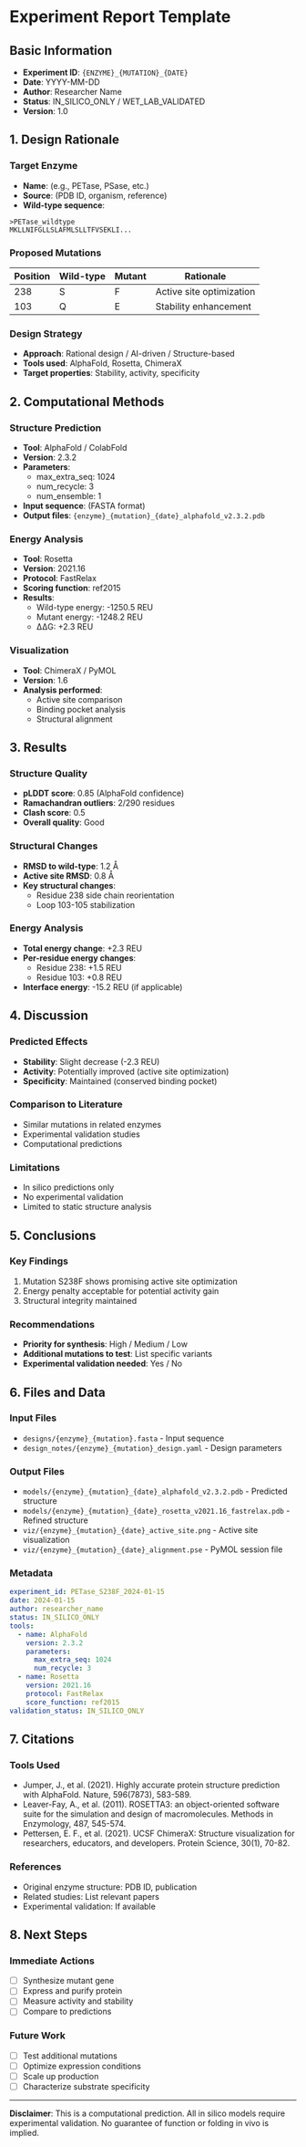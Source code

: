 # Experiment Report Template

## Basic Information
- **Experiment ID**: `{ENZYME}_{MUTATION}_{DATE}`
- **Date**: YYYY-MM-DD
- **Author**: Researcher Name
- **Status**: IN_SILICO_ONLY / WET_LAB_VALIDATED
- **Version**: 1.0

## 1. Design Rationale

### Target Enzyme
- **Name**: (e.g., PETase, PSase, etc.)
- **Source**: (PDB ID, organism, reference)
- **Wild-type sequence**: 
```
>PETase_wildtype
MKLLNIFGLLSLAFMLSLLTFVSEKLI...
```

### Proposed Mutations
| Position | Wild-type | Mutant | Rationale |
|----------|-----------|--------|-----------|
| 238 | S | F | Active site optimization |
| 103 | Q | E | Stability enhancement |

### Design Strategy
- **Approach**: Rational design / AI-driven / Structure-based
- **Tools used**: AlphaFold, Rosetta, ChimeraX
- **Target properties**: Stability, activity, specificity

## 2. Computational Methods

### Structure Prediction
- **Tool**: AlphaFold / ColabFold
- **Version**: 2.3.2
- **Parameters**:
  - max_extra_seq: 1024
  - num_recycle: 3
  - num_ensemble: 1
- **Input sequence**: (FASTA format)
- **Output files**: `{enzyme}_{mutation}_{date}_alphafold_v2.3.2.pdb`

### Energy Analysis
- **Tool**: Rosetta
- **Version**: 2021.16
- **Protocol**: FastRelax
- **Scoring function**: ref2015
- **Results**:
  - Wild-type energy: -1250.5 REU
  - Mutant energy: -1248.2 REU
  - ΔΔG: +2.3 REU

### Visualization
- **Tool**: ChimeraX / PyMOL
- **Version**: 1.6
- **Analysis performed**:
  - Active site comparison
  - Binding pocket analysis
  - Structural alignment

## 3. Results

### Structure Quality
- **pLDDT score**: 0.85 (AlphaFold confidence)
- **Ramachandran outliers**: 2/290 residues
- **Clash score**: 0.5
- **Overall quality**: Good

### Structural Changes
- **RMSD to wild-type**: 1.2 Å
- **Active site RMSD**: 0.8 Å
- **Key structural changes**:
  - Residue 238 side chain reorientation
  - Loop 103-105 stabilization

### Energy Analysis
- **Total energy change**: +2.3 REU
- **Per-residue energy changes**:
  - Residue 238: +1.5 REU
  - Residue 103: +0.8 REU
- **Interface energy**: -15.2 REU (if applicable)

## 4. Discussion

### Predicted Effects
- **Stability**: Slight decrease (-2.3 REU)
- **Activity**: Potentially improved (active site optimization)
- **Specificity**: Maintained (conserved binding pocket)

### Comparison to Literature
- Similar mutations in related enzymes
- Experimental validation studies
- Computational predictions

### Limitations
- In silico predictions only
- No experimental validation
- Limited to static structure analysis

## 5. Conclusions

### Key Findings
1. Mutation S238F shows promising active site optimization
2. Energy penalty acceptable for potential activity gain
3. Structural integrity maintained

### Recommendations
- **Priority for synthesis**: High / Medium / Low
- **Additional mutations to test**: List specific variants
- **Experimental validation needed**: Yes / No

## 6. Files and Data

### Input Files
- `designs/{enzyme}_{mutation}.fasta` - Input sequence
- `design_notes/{enzyme}_{mutation}_design.yaml` - Design parameters

### Output Files
- `models/{enzyme}_{mutation}_{date}_alphafold_v2.3.2.pdb` - Predicted structure
- `models/{enzyme}_{mutation}_{date}_rosetta_v2021.16_fastrelax.pdb` - Refined structure
- `viz/{enzyme}_{mutation}_{date}_active_site.png` - Active site visualization
- `viz/{enzyme}_{mutation}_{date}_alignment.pse` - PyMOL session file

### Metadata
```yaml
experiment_id: PETase_S238F_2024-01-15
date: 2024-01-15
author: researcher_name
status: IN_SILICO_ONLY
tools:
  - name: AlphaFold
    version: 2.3.2
    parameters:
      max_extra_seq: 1024
      num_recycle: 3
  - name: Rosetta
    version: 2021.16
    protocol: FastRelax
    score_function: ref2015
validation_status: IN_SILICO_ONLY
```

## 7. Citations

### Tools Used
- Jumper, J., et al. (2021). Highly accurate protein structure prediction with AlphaFold. Nature, 596(7873), 583-589.
- Leaver-Fay, A., et al. (2011). ROSETTA3: an object-oriented software suite for the simulation and design of macromolecules. Methods in Enzymology, 487, 545-574.
- Pettersen, E. F., et al. (2021). UCSF ChimeraX: Structure visualization for researchers, educators, and developers. Protein Science, 30(1), 70-82.

### References
- Original enzyme structure: PDB ID, publication
- Related studies: List relevant papers
- Experimental validation: If available

## 8. Next Steps

### Immediate Actions
- [ ] Synthesize mutant gene
- [ ] Express and purify protein
- [ ] Measure activity and stability
- [ ] Compare to predictions

### Future Work
- [ ] Test additional mutations
- [ ] Optimize expression conditions
- [ ] Scale up production
- [ ] Characterize substrate specificity

---

**Disclaimer**: This is a computational prediction. All in silico models require experimental validation. No guarantee of function or folding in vivo is implied. 